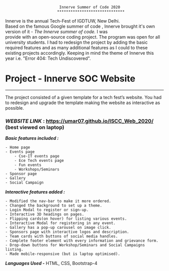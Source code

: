                                                     
						    Innerve Summer of Code 2020
						   ******************************

Innerve is the annual Tech-Fest of IGDTUW, New Delhi.													
Based on the famous Google summer of code , Innerve  brought it's own version of it - *The Innerve summer of code.* I was  
provide with an open-source coding project. The program was open for all university students.
I had to redesign the project by adding the basic required features and as many additional features as I could to these
existing projects accordingly. Keeping in mind the theme of Innerve this year i.e. "Error 404: Tech Undiscovered". 

# Project  - Innerve SOC Website
--------------------------------
The project consisted of a given template for a tech fest’s website. You had to redesign and upgrade the template making the
website as interactive as possible.


### *WEBSITE LINK*  :  https://umar07.github.io/ISCC_Web_2020/ (best viewed on laptop)

***Basic features included :***	

	- Home page
	- Events page
		- Cse-IT events page
		- Ece Tech events page
		- Fun events
		- Workshops/Seminars
	- Sponsor page
	- Gallery
	- Social Campaign

***Interactive features added :***

	- Modified the nav-bar to make it more ordered.
	- Changed the background to set up a theme.
	- Login Modal to register or sign-up.
	- Interactive 3D headings on pages.
	- Flipping cards(on hover) for listing various events.
	- Interactive Modal for registering in any event.
	- Gallery has a pop-up carousel on image click.
	- Sponsors page with interactive logos and description.
	- Team cards with buttons of social media handles.
	- Complete footer element with every information and grievance form.
	- Drop-down buttons for Workshop/Seminars and Social Campaigns listing.
	- Made mobile-responsive (but is laptop optimised).


***Languages Used -*** HTML, CSS, Bootstrap-4 



